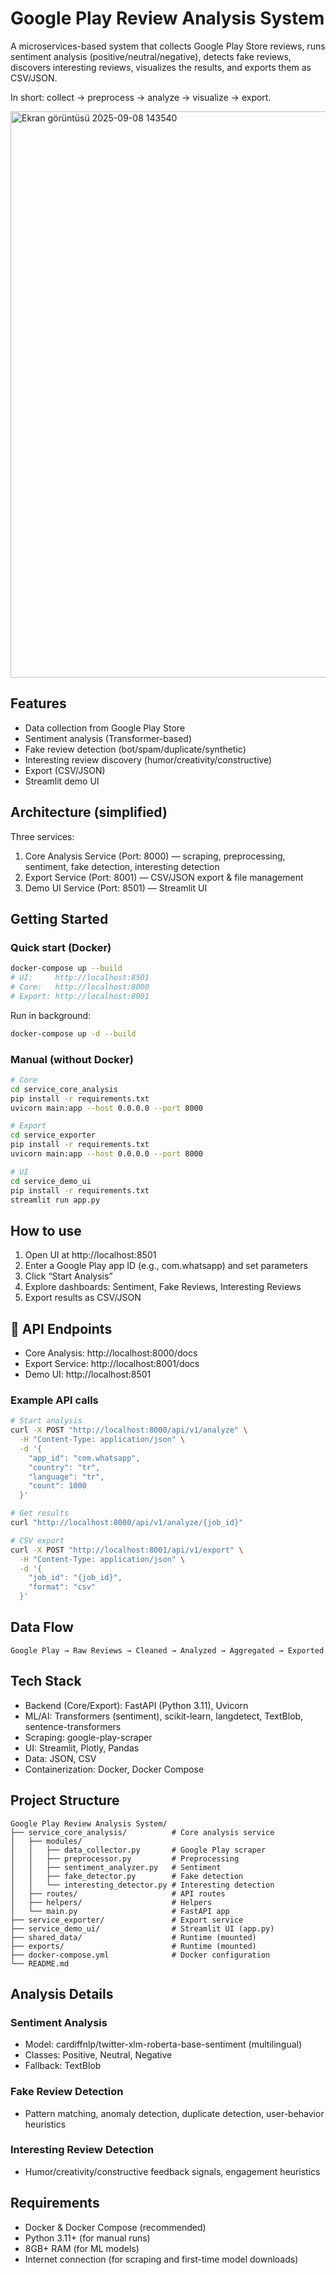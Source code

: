 # Google Play Review Analysis System

A microservices-based system that collects Google Play Store reviews, runs sentiment analysis (positive/neutral/negative), detects fake reviews, discovers interesting reviews, visualizes the results, and exports them as CSV/JSON.

In short: collect → preprocess → analyze → visualize → export.

<img width="1909" height="906" alt="Ekran görüntüsü 2025-09-08 143540" src="https://github.com/user-attachments/assets/41b2471b-fe22-4515-9174-2cccc162ac13" />

## Features

- Data collection from Google Play Store
- Sentiment analysis (Transformer-based)
- Fake review detection (bot/spam/duplicate/synthetic)
- Interesting review discovery (humor/creativity/constructive)
- Export (CSV/JSON)
- Streamlit demo UI

## Architecture (simplified)

Three services:

1. Core Analysis Service (Port: 8000) — scraping, preprocessing, sentiment, fake detection, interesting detection
2. Export Service (Port: 8001) — CSV/JSON export & file management
3. Demo UI Service (Port: 8501) — Streamlit UI

## Getting Started

### Quick start (Docker)

```bash
docker-compose up --build
# UI:     http://localhost:8501
# Core:   http://localhost:8000
# Export: http://localhost:8001
```

Run in background:

```bash
docker-compose up -d --build
```

### Manual (without Docker)

```bash
# Core
cd service_core_analysis
pip install -r requirements.txt
uvicorn main:app --host 0.0.0.0 --port 8000

# Export
cd service_exporter
pip install -r requirements.txt
uvicorn main:app --host 0.0.0.0 --port 8000

# UI
cd service_demo_ui
pip install -r requirements.txt
streamlit run app.py
```

## How to use

1. Open UI at http://localhost:8501
2. Enter a Google Play app ID (e.g., com.whatsapp) and set parameters
3. Click “Start Analysis”
4. Explore dashboards: Sentiment, Fake Reviews, Interesting Reviews
5. Export results as CSV/JSON

## 🔧 API Endpoints

- Core Analysis: http://localhost:8000/docs
- Export Service: http://localhost:8001/docs
- Demo UI: http://localhost:8501

### Example API calls

```bash
# Start analysis
curl -X POST "http://localhost:8000/api/v1/analyze" \
  -H "Content-Type: application/json" \
  -d '{
    "app_id": "com.whatsapp",
    "country": "tr",
    "language": "tr",
    "count": 1000
  }'

# Get results
curl "http://localhost:8000/api/v1/analyze/{job_id}"

# CSV export
curl -X POST "http://localhost:8001/api/v1/export" \
  -H "Content-Type: application/json" \
  -d '{
    "job_id": "{job_id}",
    "format": "csv"
  }'
```

## Data Flow

```
Google Play → Raw Reviews → Cleaned → Analyzed → Aggregated → Exported
```

## Tech Stack

- Backend (Core/Export): FastAPI (Python 3.11), Uvicorn
- ML/AI: Transformers (sentiment), scikit-learn, langdetect, TextBlob, sentence-transformers
- Scraping: google-play-scraper
- UI: Streamlit, Plotly, Pandas
- Data: JSON, CSV
- Containerization: Docker, Docker Compose

## Project Structure

```
Google Play Review Analysis System/
├── service_core_analysis/          # Core analysis service
│   ├── modules/
│   │   ├── data_collector.py       # Google Play scraper
│   │   ├── preprocessor.py         # Preprocessing
│   │   ├── sentiment_analyzer.py   # Sentiment
│   │   ├── fake_detector.py        # Fake detection
│   │   └── interesting_detector.py # Interesting detection
│   ├── routes/                     # API routes
│   ├── helpers/                    # Helpers
│   └── main.py                     # FastAPI app
├── service_exporter/               # Export service
├── service_demo_ui/                # Streamlit UI (app.py)
├── shared_data/                    # Runtime (mounted)
├── exports/                        # Runtime (mounted)
├── docker-compose.yml              # Docker configuration
└── README.md
```

## Analysis Details

### Sentiment Analysis
- Model: cardiffnlp/twitter-xlm-roberta-base-sentiment (multilingual)
- Classes: Positive, Neutral, Negative
- Fallback: TextBlob

### Fake Review Detection
- Pattern matching, anomaly detection, duplicate detection, user-behavior heuristics

### Interesting Review Detection
- Humor/creativity/constructive feedback signals, engagement heuristics

## Requirements

- Docker & Docker Compose (recommended)
- Python 3.11+ (for manual runs)
- 8GB+ RAM (for ML models)
- Internet connection (for scraping and first-time model downloads)
#


